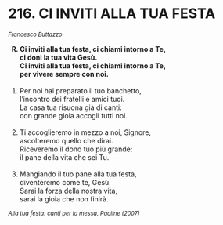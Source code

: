 # 216. CI INVITI ALLA TUA FESTA

<sub><i>Francesco Buttazzo</i></sub>
<ol>
	<b><li type="A" value="18">Ci inviti alla tua festa, ci chiami intorno a Te,<br>
		ci doni la tua vita Gesù.<br>
		Ci inviti alla tua festa, ci chiami intorno a Te,<br>
		per vivere sempre con noi.</li></b><br>
	<li value="1">Per noi hai preparato il tuo banchetto,<br>
		l’incontro dei fratelli e amici tuoi.<br>
		La casa tua risuona già di canti:<br>
		con grande gioia accogli tutti noi.</li><br>
	<li>Ti accoglieremo in mezzo a noi, Signore,<br>
		ascolteremo quello che dirai.<br>
		Riceveremo il dono tuo più grande:<br>
		il pane della vita che sei Tu.</li><br>
	<li>Mangiando il tuo pane alla tua festa,<br>
		diventeremo come te, Gesù.<br>
		Sarai la forza della nostra vita,<br>
		sarai la gioia che non finirà.</li>
</ol>
<sub><i>Alla tua festa: canti per la messa, Paoline (2007)</i></sub>
